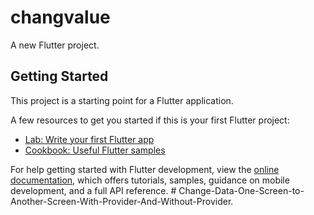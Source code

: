 # changvalue

A new Flutter project.

## Getting Started

This project is a starting point for a Flutter application.

A few resources to get you started if this is your first Flutter project:

- [Lab: Write your first Flutter app](https://docs.flutter.dev/get-started/codelab)
- [Cookbook: Useful Flutter samples](https://docs.flutter.dev/cookbook)

For help getting started with Flutter development, view the
[online documentation](https://docs.flutter.dev/), which offers tutorials,
samples, guidance on mobile development, and a full API reference.
#   C h a n g e - D a t a - O n e - S c r e e n - t o - A n o t h e r - S c r e e n - W i t h - P r o v i d e r - A n d - W i t h o u t - P r o v i d e r .  
 